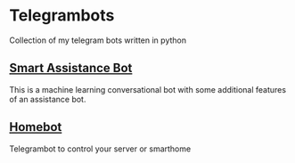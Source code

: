 # Telegrambots
Collection of my telegram bots written in python
<br>

## [Smart Assistance Bot](https://github.com/ThomasKoscheck/Telegrambots/tree/master/smart%20assistance%20bot)
This is a machine learning conversational bot with some additional features of an assistance bot.

## [Homebot](https://github.com/ThomasKoscheck/Telegrambots/tree/master/homebot)
Telegrambot to control your server or smarthome

